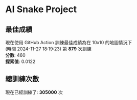 
# AI Snake Project

## **最佳成績**
現在使用 GitHub Action 訓練最佳成績為在 10x10 的地圖情況下  
(時間 2024-11-27 18:19:23) 第 **879** 次訓練  
**分數**: 460  
**探索值**: 0.0122

## 總訓練次數
現在已經訓練了: **305000** 次
